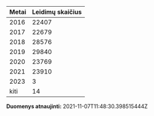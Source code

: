 | Metai | Leidimų skaičius |
|-------| ---------------- |
| 2016 | 22407 |
| 2017 | 22679 |
| 2018 | 28576 |
| 2019 | 29840 |
| 2020 | 23769 |
| 2021 | 23910 |
| 2023 | 3 |
| kiti | 14 |

**Duomenys atnaujinti:** 2021-11-07T11:48:30.398515444Z